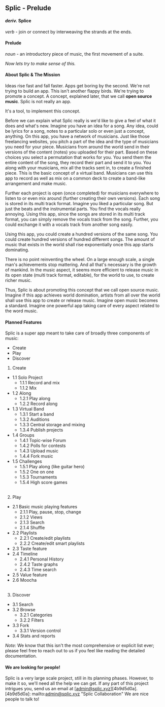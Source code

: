 ## Splic - Prelude

#### _deriv._ Splice<br>
_verb_ - join or connect by interweaving the strands at the ends.

#### Prelude<br>
_noun_ - an introductory piece of music, the first movement of a suite.

_Now lets try to make sense of this._

#### About Splic & The Mission

Ideas rise fast and fall faster. Apps get boring by the second. We're not trying to build an app. This isn't another flappy birds. We're trying to promote a concept. A concept, explained later, that we call **open source music**. Splic is not really an app.

It's a tool, to implement this concept.

Before we can explain what Splic really is we'd like to give a feel of what it does and what's new.
Imagine you have an idea for a song. Any idea, could be lyrics for a song, notes to a particular solo or even just a concept, anything. On this app, you have a network of musicians. Just like those freelancing websites, you pitch a part of the idea and the type of musicians you need for your piece. Musicians from around the world send in their versions of the content (notes) you uploaded for their part. Based on these choices you select a permutation that works for you. You send them the entire content of the song, they record their part and send it to you. You along with your musicians, mix all the tracks sent in, to create a finished piece. This is the basic concept of a virtual band. Musicians can use this app to record as well as mix on a common deck to create a band-like arrangement and make music.

Further each project is open (once completed) for musicians everywhere to listen to or even mix around (further creating their own versions). Each song is stored in its multi track format.
Imagine you liked a particular song. But just the beats and the instrumental parts. You find the vocals really annoying. Using this app, since the songs are stored in its multi track format, you can simply remove the vocals track from the song. Further, you could exchange it with a vocals track from another song easily.

Using this app, you could create a hundred versions of the same song. You could create hundred versions of hundred different songs. The amount of music that exists in the world shall rise exponentially once this app starts dominating.

There is no point reinventing the wheel. On a large enough scale, a single man's achievements stop mattering. And all that's necessary is the growth of mankind. In the music aspect, it seems more efficient to release music in its open state (multi track format, editable), for the world to use, to create richer music.

Thus, Splic is about promoting this concept that we call open source music.
Imagine if this app achieves world domination, artists from all over the world shall use this app to create or release music. Imagine open music becomes a standard. Imagine one powerful app taking care of every aspect related to the word music.

#### Planned Features

Splic is a super app meant to take care of broadly three components of music:
- Create
- Play
- Discover



1. Create

  - 1.1 Solo Project
    - 1.1.1 Record and mix
    - 1.1.2 Mix
  - 1.2 Along
    - 1.2.1 Play along
    - 1.2.2 Record along
  - 1.3 Virtual Band
    - 1.3.1 Start a band
    - 1.3.2 Auditions
    - 1.3.3 Central storage and mixing
    - 1.3.4 Publish projects
  - 1.4 Groups
    - 1.4.1 Topic-wise Forum
    - 1.4.2 Polls for contests
    - 1.4.3 Upload music
    - 1.4.4 Fork music
  - 1.5 Challenges
    - 1.5.1 Play along (like guitar hero)
    - 1.5.2 One on one
    - 1.5.3 Tournaments
    - 1.5.4 High score games
<br><br>
2. Play

  - 2.1 Basic music playing features
    - 2.1.1 Play, pause, stop, change
    - 2.1.2 Views
    - 2.1.3 Search
    - 2.1.4 Shuffle
  - 2.2 Playlists
    - 2.2.1 Create/edit playlists
    - 2.2.2 Create/edit smart playlists
  - 2.3 Taste feature
  - 2.4 Timeline
    - 2.4.1 Personal History
    - 2.4.2 Taste graphs
    - 2.4.3 Time search
  - 2.5 Value feature
  - 2.6 Moocha
<br><br>
3. Discover

  - 3.1 Search
  - 3.2 Browse
      - 3.2.1 Categories
      - 3.2.2 Filters
  - 3.3 Fork
      - 3.3.1 Version control
  - 3.4 Stats and reports


_Note:_ We know that this isn't the most comprehensive or explicit list ever; please feel free to reach out to us if you feel like reading the detailed documentation.

#### We are looking for people!

Splic is a very large scale project, still in its planning phases. However, to make it so, we'll need all the help we can get.
If any part of this project intrigues you, send us an email at [admin@splic.xyz][4b9d5d0a].
  [4b9d5d0a]: mailto:admin@splic.xyz "Splic Collaboration"
We are nice people to talk to!
